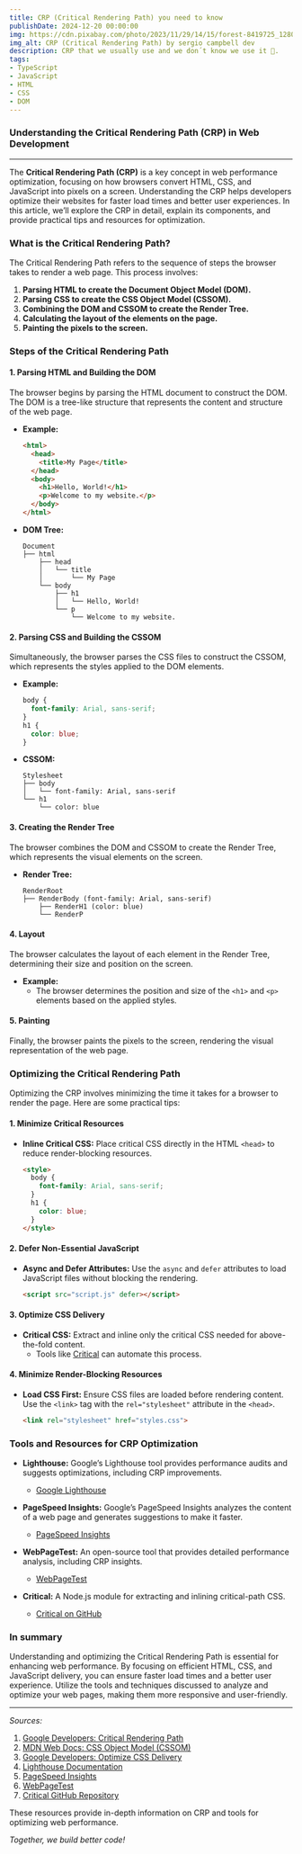```yaml
---
title: CRP (Critical Rendering Path) you need to know
publishDate: 2024-12-20 00:00:00
img: https://cdn.pixabay.com/photo/2023/11/29/14/15/forest-8419725_1280.jpg
img_alt: CRP (Critical Rendering Path) by sergio campbell dev
description: CRP that we usually use and we don´t know we use it 🧐.
tags:
- TypeScript
- JavaScript
- HTML
- CSS
- DOM
---
```


### Understanding the Critical Rendering Path (CRP) in Web Development

---

The **Critical Rendering Path (CRP)** is a key concept in web performance optimization, focusing on how browsers convert HTML, CSS, and JavaScript into pixels on a screen. Understanding the CRP helps developers optimize their websites for faster load times and better user experiences. In this article, we’ll explore the CRP in detail, explain its components, and provide practical tips and resources for optimization.

### What is the Critical Rendering Path?

The Critical Rendering Path refers to the sequence of steps the browser takes to render a web page. This process involves:

1. **Parsing HTML to create the Document Object Model (DOM).**
2. **Parsing CSS to create the CSS Object Model (CSSOM).**
3. **Combining the DOM and CSSOM to create the Render Tree.**
4. **Calculating the layout of the elements on the page.**
5. **Painting the pixels to the screen.**

### Steps of the Critical Rendering Path

#### 1. Parsing HTML and Building the DOM

The browser begins by parsing the HTML document to construct the DOM. The DOM is a tree-like structure that represents the content and structure of the web page.

- **Example:**

  ```html
  <html>
    <head>
      <title>My Page</title>
    </head>
    <body>
      <h1>Hello, World!</h1>
      <p>Welcome to my website.</p>
    </body>
  </html>
  ```

- **DOM Tree:**

  ```sheet
  Document
  ├── html
      ├── head
      │   └── title
      │       └── My Page
      └── body
          ├── h1
          │   └── Hello, World!
          └── p
              └── Welcome to my website.
  ```

#### 2. Parsing CSS and Building the CSSOM

Simultaneously, the browser parses the CSS files to construct the CSSOM, which represents the styles applied to the DOM elements.

- **Example:**

  ```css
  body {
    font-family: Arial, sans-serif;
  }
  h1 {
    color: blue;
  }
  ```

- **CSSOM:**

  ```sheet
  Stylesheet
  ├── body
  │   └── font-family: Arial, sans-serif
  └── h1
      └── color: blue
  ```

#### 3. Creating the Render Tree

The browser combines the DOM and CSSOM to create the Render Tree, which represents the visual elements on the screen.

- **Render Tree:**

  ```sheet
  RenderRoot
  ├── RenderBody (font-family: Arial, sans-serif)
      ├── RenderH1 (color: blue)
      └── RenderP
  ```

#### 4. Layout

The browser calculates the layout of each element in the Render Tree, determining their size and position on the screen.

- **Example:**
  - The browser determines the position and size of the `<h1>` and `<p>` elements based on the applied styles.

#### 5. Painting

Finally, the browser paints the pixels to the screen, rendering the visual representation of the web page.

### Optimizing the Critical Rendering Path

Optimizing the CRP involves minimizing the time it takes for a browser to render the page. Here are some practical tips:

#### 1. Minimize Critical Resources

- **Inline Critical CSS:** Place critical CSS directly in the HTML `<head>` to reduce render-blocking resources.

  ```html
  <style>
    body {
      font-family: Arial, sans-serif;
    }
    h1 {
      color: blue;
    }
  </style>
  ```

#### 2. Defer Non-Essential JavaScript

- **Async and Defer Attributes:** Use the `async` and `defer` attributes to load JavaScript files without blocking the rendering.

  ```html
  <script src="script.js" defer></script>
  ```

#### 3. Optimize CSS Delivery

- **Critical CSS:** Extract and inline only the critical CSS needed for above-the-fold content.
  - Tools like [Critical](https://github.com/addyosmani/critical) can automate this process.

#### 4. Minimize Render-Blocking Resources

- **Load CSS First:** Ensure CSS files are loaded before rendering content. Use the `<link>` tag with the `rel="stylesheet"` attribute in the `<head>`.

  ```html
  <link rel="stylesheet" href="styles.css">
  ```

### Tools and Resources for CRP Optimization

- **Lighthouse:** Google’s Lighthouse tool provides performance audits and suggests optimizations, including CRP improvements.
  - [Google Lighthouse](https://developers.google.com/web/tools/lighthouse)

- **PageSpeed Insights:** Google’s PageSpeed Insights analyzes the content of a web page and generates suggestions to make it faster.
  - [PageSpeed Insights](https://developers.google.com/speed/pagespeed/insights/)

- **WebPageTest:** An open-source tool that provides detailed performance analysis, including CRP insights.
  - [WebPageTest](https://www.webpagetest.org/)

- **Critical:** A Node.js module for extracting and inlining critical-path CSS.
  - [Critical on GitHub](https://github.com/addyosmani/critical)

### In summary

Understanding and optimizing the Critical Rendering Path is essential for enhancing web performance. By focusing on efficient HTML, CSS, and JavaScript delivery, you can ensure faster load times and a better user experience. Utilize the tools and techniques discussed to analyze and optimize your web pages, making them more responsive and user-friendly.

---

*Sources:*

1. [Google Developers: Critical Rendering Path](https://developers.google.com/web/fundamentals/performance/critical-rendering-path/)
2. [MDN Web Docs: CSS Object Model (CSSOM)](https://developer.mozilla.org/en-US/docs/Web/API/CSS_Object_Model)
3. [Google Developers: Optimize CSS Delivery](https://developers.google.com/speed/docs/insights/OptimizeCSSDelivery)
4. [Lighthouse Documentation](https://developers.google.com/web/tools/lighthouse)
5. [PageSpeed Insights](https://developers.google.com/speed/pagespeed/insights/)
6. [WebPageTest](https://www.webpagetest.org/)
7. [Critical GitHub Repository](https://github.com/addyosmani/critical)

These resources provide in-depth information on CRP and tools for optimizing web performance.

*Together, we build better code!*
